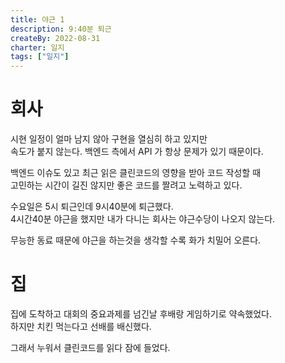 ```yaml
---
title: 야근 1
description: 9:40분 퇴근
createBy: 2022-08-31
charter: 일지
tags: ["일지"]
---
```


# 회사

시현 일정이 얼마 남지 않아 구현을 열심히 하고 있지만  
속도가 붙지 않는다. 백엔드 측에서 API 가 항상 문제가 있기 때문이다.

백엔드 이슈도 있고 최근 읽은 클린코드의 영향을 받아 코드 작성할 때  
고민하는 시간이 길진 않지만 좋은 코드를 짤려고 노력하고 있다.

수요일은 5시 퇴근인데 9시40분에 퇴근했다.  
4시간40분 야근을 했지만 내가 다니는 회사는 야근수당이 나오지 않는다.

무능한 동료 때문에 야근을 하는것을 생각할 수록 화가 치밀어 오른다.

# 집

집에 도착하고 대회의 중요과제를 넘긴날 후배랑 게임하기로 약속했었다.  
하지만 치킨 먹는다고 선배를 배신했다.

그래서 누워서 클린코드를 읽다 잠에 들었다.
